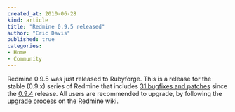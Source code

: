 ```yaml
---
created_at: 2010-06-28
kind: article
title: "Redmine 0.9.5 released"
author: "Eric Davis"
published: true
categories:
- Home
- Community
---
```


Redmine 0.9.5 was just released to Rubyforge.  This is a release for the stable (0.9.x) series of Redmine that includes [31 bugfixes and patches][version] since the [0.9.4][] release.  All users are recommended to upgrade, by following the [upgrade process][upgrade] on the Redmine wiki.

[release]: http://www.redmine.org/news/39
[version]: http://www.redmine.org/versions/show/19
[0.9.4]: http://redmineblog.com/articles/redmine-0.9.4-released
[upgrade]: http://www.redmine.org/wiki/redmine/RedmineUpgrade
